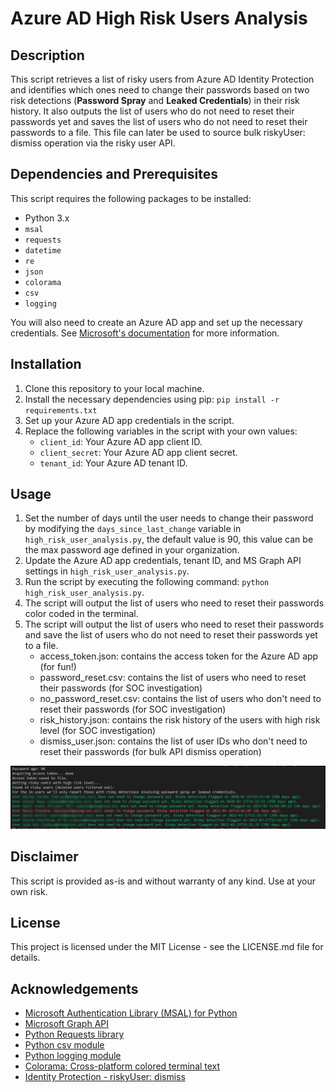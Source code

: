 # Azure AD High Risk Users Analysis

## Description

This script retrieves a list of risky users from Azure AD Identity Protection and identifies which ones need to change their passwords based on two risk detections (**Password Spray** and **Leaked Credentials**) in their risk history. It also outputs the list of users who do not need to reset their passwords yet and saves the list of users who do not need to reset their passwords to a file. This file can later be used to source bulk riskyUser: dismiss operation via the risky user API.

## Dependencies and Prerequisites

This script requires the following packages to be installed:

- Python 3.x
- `msal`
- `requests`
- `datetime`
- `re`
- `json`
- `colorama`
- `csv`
- `logging`

You will also need to create an Azure AD app and set up the necessary credentials. See [Microsoft's documentation](https://docs.microsoft.com/en-us/graph/auth-register-app-v2) for more information.

## Installation

1. Clone this repository to your local machine.
2. Install the necessary dependencies using pip: `pip install -r requirements.txt`
3. Set up your Azure AD app credentials in the script.
4. Replace the following variables in the script with your own values:
    - `client_id`: Your Azure AD app client ID.
    - `client_secret`: Your Azure AD app client secret.
    - `tenant_id`: Your Azure AD tenant ID.

## Usage

1. Set the number of days until the user needs to change their password by modifying the `days_since_last_change` variable in `high_risk_user_analysis.py`, the default value is 90, this value can be the max password age defined in your organization.
2. Update the Azure AD app credentials, tenant ID, and MS Graph API settings in `high_risk_user_analysis.py`.
3. Run the script by executing the following command: `python high_risk_user_analysis.py`.
4. The script will output the list of users who need to reset their passwords color coded in the terminal.
5. The script will output the list of users who need to reset their passwords and save the list of users who do not need to reset their passwords yet to a file.
    - access_token.json: contains the access token for the Azure AD app (for fun!)
    - password_reset.csv: contains the list of users who need to reset their passwords (for SOC investigation)
    - no_password_reset.csv: contains the list of users who don't need to reset their passwords (for SOC investigation)
    - risk_history.json: contains the risk history of the users with high risk level (for SOC investigation)
    - dismiss_user.json: contains the list of user IDs who don't need to reset their passwords (for bulk API dismiss operation)

![Table](table1.png "Sample Terminal Output")


## Disclaimer

This script is provided as-is and without warranty of any kind. Use at your own risk.

## License

This project is licensed under the MIT License - see the LICENSE.md file for details.

## Acknowledgements

- [Microsoft Authentication Library (MSAL) for Python](https://github.com/AzureAD/microsoft-authentication-library-for-python)
- [Microsoft Graph API](https://docs.microsoft.com/en-us/graph/overview)
- [Python Requests library](https://requests.readthedocs.io/en/master/)
- [Python csv module](https://docs.python.org/3/library/csv.html)
- [Python logging module](https://docs.python.org/3/library/logging.html)
- [Colorama: Cross-platform colored terminal text](https://github.com/tartley/colorama)
- [Identity Protection - riskyUser: dismiss](https://learn.microsoft.com/en-us/graph/api/riskyuser-dismiss)
